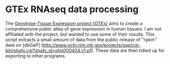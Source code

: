 GTEx RNAseq data processing
===========================

The [Genotype-Tissue Expression project (GTEx)](http://www.gtexportal.org/home/) aims to create a comprehensive public atlas of gene expression in human tissues.
I am not affiliated with the project, but wanted to use some of their results.
This script extracts a small amount of data from the public release of "rpkm" data on [dbGaP] (http://www.ncbi.nlm.nih.gov/projects/gap/cgi-bin/study.cgi?study_id=phs000424.v1.p1).
These data are then tidied up for exporting to other programs.